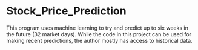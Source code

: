 # Stock_Price_Prediction
This program uses machine learning to try and predict up to six weeks in the future (32 market days).  While the code in this project can be used for making recent predictions, the author mostly has access to historical data.
